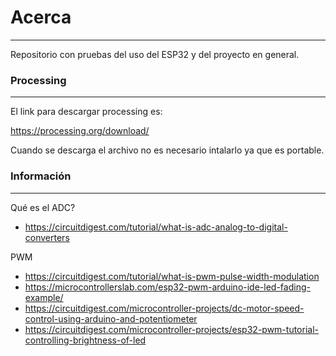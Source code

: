 # Acerca 
***

Repositorio con pruebas del uso del ESP32 y del proyecto en general.

### Processing
***
El link para descargar processing es: 

https://processing.org/download/

Cuando se descarga el archivo no es necesario intalarlo ya que es portable.

### Información 
***

Qué es el ADC? 

- https://circuitdigest.com/tutorial/what-is-adc-analog-to-digital-converters

PWM 

- https://circuitdigest.com/tutorial/what-is-pwm-pulse-width-modulation
- https://microcontrollerslab.com/esp32-pwm-arduino-ide-led-fading-example/
- https://circuitdigest.com/microcontroller-projects/dc-motor-speed-control-using-arduino-and-potentiometer
- https://circuitdigest.com/microcontroller-projects/esp32-pwm-tutorial-controlling-brightness-of-led 
